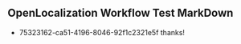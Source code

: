 ## OpenLocalization Workflow Test MarkDown
* 75323162-ca51-4196-8046-92f1c2321e5f thanks!

<!--HONumber=Aug16_HO1-->


